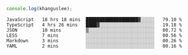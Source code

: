 ```js
console.log(khanguslee);
```

<!--START_SECTION:waka-->

```text
JavaScript   18 hrs 18 mins  ███████████████████▓░░░░░   79.10 %
TypeScript   4 hrs 26 mins   ████▓░░░░░░░░░░░░░░░░░░░░   19.18 %
JSON         10 mins         ▒░░░░░░░░░░░░░░░░░░░░░░░░   00.72 %
LESS         7 mins          ░░░░░░░░░░░░░░░░░░░░░░░░░   00.56 %
Markdown     3 mins          ░░░░░░░░░░░░░░░░░░░░░░░░░   00.26 %
YAML         2 mins          ░░░░░░░░░░░░░░░░░░░░░░░░░   00.16 %
```

<!--END_SECTION:waka-->

<!--
**khanguslee/khanguslee** is a ✨ _special_ ✨ repository because its `README.md` (this file) appears on your GitHub profile.

Here are some ideas to get you started:

- 🔭 I’m currently working on ...
- 🌱 I’m currently learning ...
- 👯 I’m looking to collaborate on ...
- 🤔 I’m looking for help with ...
- 💬 Ask me about ...
- 📫 How to reach me: ...
- 😄 Pronouns: ...
- ⚡ Fun fact: ...
-->
